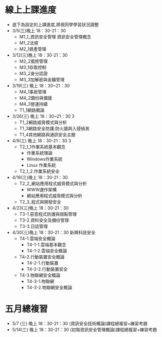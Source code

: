 # 線上上課進度
- 底下為設定的上課進度,將視同學學習狀況調整
- 3/5(三)晚上 18：30-21：30
  - M1_1_資訊安全管理 資訊安全管理概念
  - M1_2法規
  - M2_1資產管理
- 3/12(三)晚上 18：30-21：30
  - M2_2風險管理
  - M3_1存取控制
  - M3_2身分認證
  - M3_3加解密與金鑰管理
- 3/19(三)	晚上 18：30~21：30
  - M4_1事故管理
  - M4_2備份與備援
  - M4_3營運持續
  - T1_1網路概論
- 3/26(三)	晚上 18：30~21：30	3
  - T1_2網路威脅模式與分析
  - T1_3網路安全防護:防火牆與入侵偵測
  - T1_4其他網路與通訊安全主題
- 4/9(三)	晚上 18：30-21：30	3
  - T2_1_1作業系統基本觀念
    - 作業系統理論
    - Windows作業系統
    - Linux 作業系統 
  - T2_1_2.作業系統安全
- 4/16(三)晚上 18：30-21：30
  - T2_2_網站應用程式威脅模式與分析
    - WWW運作架構
    - 網站應用程式威脅模式與分析 
  - T2_3_程式與開發安全
- 4/23(三)晚上 18：30-21：30
  - T3-1.惡意程式防護與弱點管理
  - T3-2.資料安全及備份管理
  - T3-3.日誌管理
- 4/30(三)晚上 18：30-21：30 新興科技安全
  - T4-1.雲端安全概論
    - T4-1-1.雲端基本觀念
    - T4-1-2.雲端安全概論
  - T4-2.行動裝置安全概論
    - T4-2-1.行動裝置
    - T4-2-2.行動裝置安全 
  - T4-3.物聯網安全概論
    - T4-3-1.物聯網
    - T4-3-2.物聯網安全概論

# 五月總複習
- 5/7 (三) 晚上 18：30-21：30	 (資訊安全技術概論)課程總複習+練習考題
- 5/14(三) 晚上 18：30-21：30	 (初階資訊安全管理概論)課程總複習+練習考題

